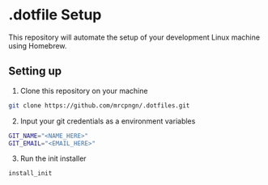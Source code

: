 # .dotfile Setup
This repository will automate the setup of your development Linux machine using Homebrew.

## Setting up

1. Clone this repository on your machine
```zsh
git clone https://github.com/mrcpngn/.dotfiles.git
```

2. Input your git credentials as a environment variables
```zsh
GIT_NAME="<NAME_HERE>"
GIT_EMAIL="<EMAIL_HERE>"
```

3. Run the init installer
```zsh
install_init
```